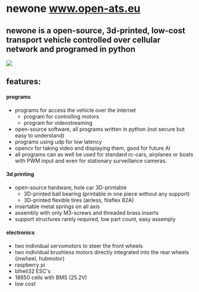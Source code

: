 # newone www.open-ats.eu
## newone is a open-source, 3d-printed, low-cost transport vehicle controlled over cellular network and programed in python

<img src="https://www.open-ats.eu/downloads/5.jpg">

## features:
#### programs
- programs for access the vehicle over the internet 
  - program for controlling motors
  - program for videostreaming
- open-source software, all programs written in python
(not secure but easy to understand)
- programs using udp for low latency
- opencv for taking video and displaying them, good for future AI 
- all programs can as well be used for standard rc-cars, airplanes or boats <br /> with PWM input and even for stationary surveillance cameras.

#### 3d printing
- open-source hardware, hole car 3D-printable
  - 3D-printed ball bearing (printable in one piece without any support)
  - 3D-printed flexible tires (airless, filaflex 82A)
- insertable metal springs on all axis
- assembly with only M3-screws and threaded brass inserts
- support structures rarely required, low part count, easy assemply

#### electronics
- two individual servomotors to steer the front wheels
- two individual brushless motors directly integrated into the rear wheels 
  (inwheel, hubmotor)
- raspberry pi
- blheli32 ESC's
- 18650 cells with BMS (25.2V)
- low cost
